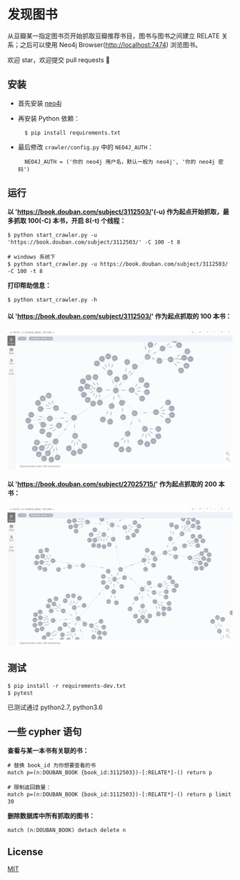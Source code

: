发现图书
=======

从豆瓣某一指定图书页开始抓取豆瓣推荐书目，图书与图书之间建立 RELATE 关系；之后可以使用 Neo4j Browser(<http://localhost:7474>) 浏览图书。

欢迎 star，欢迎提交 pull requests :hatching_chick:

安装
----

* 首先安装 [neo4j](https://neo4j.com/)

* 再安装 Python 依赖：

		$ pip install requirements.txt

* 最后修改 `crawler/config.py` 中的 `NEO4J_AUTH`：

		NEO4J_AUTH = ('你的 neo4j 用户名，默认一般为 neo4j', '你的 neo4j 密码')

运行
----

**以 '<https://book.douban.com/subject/3112503/>'(-u) 作为起点开始抓取，最多抓取 100(-C) 本书，开启 8(-t) 个线程：**

	$ python start_crawler.py -u 'https://book.douban.com/subject/3112503/' -C 100 -t 8

	# windows 系统下
	$ python start_crawler.py -u https://book.douban.com/subject/3112503/ -C 100 -t 8

**打印帮助信息：**

	$ python start_crawler.py -h

#### 以 '<https://book.douban.com/subject/3112503/>' 作为起点抓取的 100 本书：

![Core-Python-Programming](images/Core-Python-Programming.png)

#### 以 '<https://book.douban.com/subject/27025715/>' 作为起点抓取的 200 本书：

![Edge-of-Eternity](images/Edge-of-Eternity.png)

测试
----

	$ pip install -r requirements-dev.txt
	$ pytest

已测试通过 python2.7, python3.6

一些 cypher 语句
----------------

**查看与某一本书有关联的书：**
	
	# 替换 book_id 为你想要查看的书
	match p=(n:DOUBAN_BOOK {book_id:3112503})-[:RELATE*]-() return p
	
	# 限制返回数量：
	match p=(n:DOUBAN_BOOK {book_id:3112503})-[:RELATE*]-() return p limit 30

**删除数据库中所有抓取的图书：**

	match (n:DOUBAN_BOOK) detach delete n


License
--------

[MIT](LICENSE)
